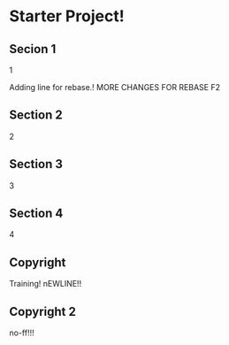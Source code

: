 # Starter Project!

## Secion 1

1

Adding line for rebase.!
MORE CHANGES FOR REBASE F2
## Section 2

2

## Section 3

3

## Section 4

4

## Copyright

Training!
nEWLINE!!

## Copyright 2

no-ff!!!
